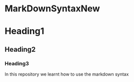 # MarkDownSyntaxNew
# Heading1
## Heading2
### Heading3
In this repository we learnt how to use the markdown syntax

